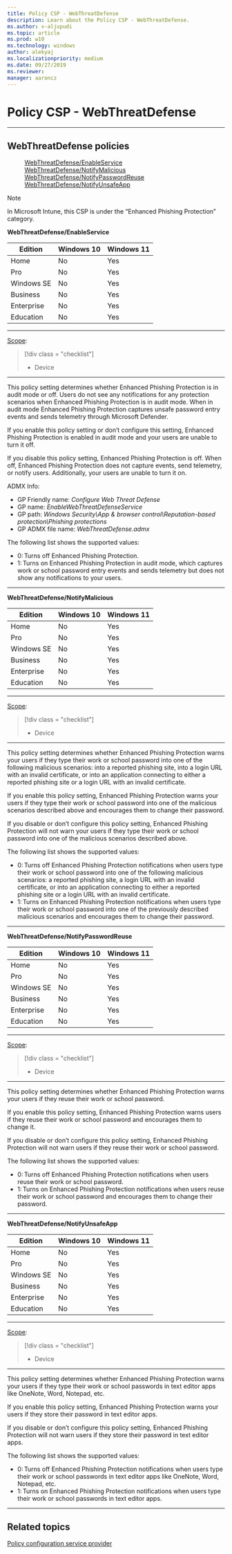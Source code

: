 ```yaml
---
title: Policy CSP - WebThreatDefense
description: Learn about the Policy CSP - WebThreatDefense.
ms.author: v-aljupudi
ms.topic: article
ms.prod: w10
ms.technology: windows
author: alekyaj
ms.localizationpriority: medium
ms.date: 09/27/2019
ms.reviewer: 
manager: aaroncz
---
```


# Policy CSP - WebThreatDefense


<hr/>

<!--Policies-->
## WebThreatDefense policies  

<dl>
  <dd>
    <a href="#webthreatdefense-enableservice">WebThreatDefense/EnableService</a>
  </dd>
  <dd>
    <a href="#webthreatdefense-notifymalicious">WebThreatDefense/NotifyMalicious</a>
  </dd>
  <dd>
    <a href="#webthreatdefense-notifypasswordreuse">WebThreatDefense/NotifyPasswordReuse</a>
  </dd>
  <dd>
    <a href="#webthreatdefense-notifyunsafeapp">WebThreatDefense/NotifyUnsafeApp</a>
  </dd>
</dl>

>[!NOTE]
>In Microsoft Intune, this CSP is under the “Enhanced Phishing Protection” category.

<!--Policy-->
<a href="" id="webthreatdefense-enableservice"></a>**WebThreatDefense/EnableService**  

<!--SupportedSKUs-->

|Edition|Windows 10|Windows 11|
|--- |--- |--- |
|Home|No|Yes|
|Pro|No|Yes|
|Windows SE|No|Yes|
|Business|No|Yes|
|Enterprise|No|Yes|
|Education|No|Yes|

<!--/SupportedSKUs-->
<hr/>

<!--Scope-->
[Scope](./policy-configuration-service-provider.md#policy-scope):

> [!div class = "checklist"]
> * Device

<hr/>

<!--/Scope-->
<!--Description-->

This policy setting determines whether Enhanced Phishing Protection is in audit mode or off. Users do not see any notifications for any protection scenarios when Enhanced Phishing Protection is in audit mode. When in audit mode Enhanced Phishing Protection captures unsafe password entry events and sends telemetry through Microsoft Defender.  

If you enable this policy setting or don’t configure this setting, Enhanced Phishing Protection is enabled in audit mode and your users are unable to turn it off.

If you disable this policy setting, Enhanced Phishing Protection is off. When off, Enhanced Phishing Protection does not capture events, send telemetry, or notify users. Additionally, your users are unable to turn it on.

<!--/Description-->
<!--ADMXMapped-->
ADMX Info:  
-   GP Friendly name: *Configure Web Threat Defense*
-   GP name: *EnableWebThreatDefenseService*
-   GP path: *Windows Security\App & browser control\Reputation-based protection\Phishing protections*
-   GP ADMX file name: *WebThreatDefense.admx*

<!--/ADMXMapped-->
<!--SupportedValues-->
The following list shows the supported values:

-	0: Turns off Enhanced Phishing Protection.
-	1: Turns on Enhanced Phishing Protection in audit mode, which captures work or school password entry events and sends telemetry but does not show any notifications to your users.


<!--/SupportedValues-->
<!--/Policy-->

<hr/>

<!--Policy-->
<a href="" id="webthreatdefense-notifymalicious"></a>**WebThreatDefense/NotifyMalicious**  

<!--SupportedSKUs-->

|Edition|Windows 10|Windows 11|
|--- |--- |--- |
|Home|No|Yes|
|Pro|No|Yes|
|Windows SE|No|Yes|
|Business|No|Yes|
|Enterprise|No|Yes|
|Education|No|Yes|

<!--/SupportedSKUs-->
<hr/>

<!--Scope-->
[Scope](./policy-configuration-service-provider.md#policy-scope):

> [!div class = "checklist"]
> * Device

<hr/>

<!--/Scope-->
<!--Description-->

This policy setting determines whether Enhanced Phishing Protection warns your users if they type their work or school password into one of the following malicious scenarios: into a reported phishing site, into a login URL with an invalid certificate, or into an application connecting to either a reported phishing site or a login URL with an invalid certificate.

If you enable this policy setting, Enhanced Phishing Protection warns your users if they type their work or school password into one of the malicious scenarios described above and encourages them to change their password.

If you disable or don’t configure this policy setting, Enhanced Phishing Protection will not warn your users if they type their work or school password into one of the malicious scenarios described above.
<!--/Description-->
<!--SupportedValues-->
The following list shows the supported values:

-	0: Turns off Enhanced Phishing Protection notifications when users type their work or school password into one of the following malicious scenarios: a reported phishing site, a login URL with an invalid certificate, or into an application connecting to either a reported phishing site or a login URL with an invalid certificate.
-	1: Turns on Enhanced Phishing Protection notifications when users type their work or school password into one of the previously described malicious scenarios and encourages them to change their password.
<!--/SupportedValues-->
<!--/Policy-->

<hr/>

<!--Policy-->
<a href="" id="webthreatdefense-notifypasswordreuse"></a>**WebThreatDefense/NotifyPasswordReuse**  

<!--SupportedSKUs-->

|Edition|Windows 10|Windows 11|
|--- |--- |--- |
|Home|No|Yes|
|Pro|No|Yes|
|Windows SE|No|Yes|
|Business|No|Yes|
|Enterprise|No|Yes|
|Education|No|Yes|

<!--/SupportedSKUs-->
<hr/>

<!--Scope-->
[Scope](./policy-configuration-service-provider.md#policy-scope):

> [!div class = "checklist"]
> * Device

<hr/>

<!--/Scope-->
<!--Description-->

This policy setting determines whether Enhanced Phishing Protection warns your users if they reuse their work or school password.

If you enable this policy setting, Enhanced Phishing Protection warns users if they reuse their work or school password and encourages them to change it.

If you disable or don’t configure this policy setting, Enhanced Phishing Protection will not warn users if they reuse their work or school password.

<!--/Description-->
<!--SupportedValues-->
The following list shows the supported values:

-	0: Turns off Enhanced Phishing Protection notifications when users reuse their work or school password.
-	1: Turns on Enhanced Phishing Protection notifications when users reuse their work or school password and encourages them to change their password.

<!--/SupportedValues-->
<!--/Policy-->

<hr/>

<!--Policy-->
<a href="" id="webthreatdefense-notifyunsafeapp"></a>**WebThreatDefense/NotifyUnsafeApp**  

<!--SupportedSKUs-->

|Edition|Windows 10|Windows 11|
|--- |--- |--- |
|Home|No|Yes|
|Pro|No|Yes|
|Windows SE|No|Yes|
|Business|No|Yes|
|Enterprise|No|Yes|
|Education|No|Yes|

<!--/SupportedSKUs-->
<hr/>

<!--Scope-->
[Scope](./policy-configuration-service-provider.md#policy-scope):

> [!div class = "checklist"]
> * Device

<hr/>

<!--/Scope-->
<!--Description-->

This policy setting determines whether Enhanced Phishing Protection warns your users if they type their work or school passwords in text editor apps like OneNote, Word, Notepad, etc.

If you enable this policy setting, Enhanced Phishing Protection warns your users if they store their password in text editor apps.

If you disable or don’t configure this policy setting, Enhanced Phishing Protection will not warn users if they store their password in text editor apps. 
<!--/Description-->
<!--SupportedValues-->
The following list shows the supported values:

-	0: Turns off Enhanced Phishing Protection notifications when users type their work or school passwords in text editor apps like OneNote, Word, Notepad, etc.
-	1: Turns on Enhanced Phishing Protection notifications when users type their work or school passwords in text editor apps.  
<!--/SupportedValues-->
<!--/Policy-->

<hr/>

## Related topics

[Policy configuration service provider](policy-configuration-service-provider.md)